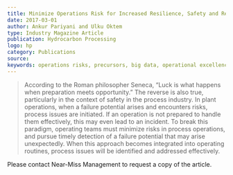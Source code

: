 ```yaml
---
title: Minimize Operations Risk for Increased Resilience, Safety and Reliability
date: 2017-03-01
author: Ankur Pariyani and Ulku Oktem
type: Industry Magazine Article
publication: Hydrocarbon Processing
logo: hp
category: Publications
source: 
keywords: operations risks, precursors, big data, operational excellence, early risk detection
---
```


> According to the Roman philosopher Seneca, “Luck is what happens when preparation meets opportunity.” The reverse is also true, particularly in the context of safety in the process industry. In plant operations, when a failure potential arises and encounters risks, process issues are initiated. If an operation is not prepared to handle them effectively, this may even lead to an incident. To break
this paradigm, operating teams must minimize risks in process operations, and pursue timely detection of a failure potential that may arise unexpectedly. When this approach becomes integrated into operating routines, process issues will be identified and addressed effectively.

Please contact Near-Miss Management to request a copy of the article.
